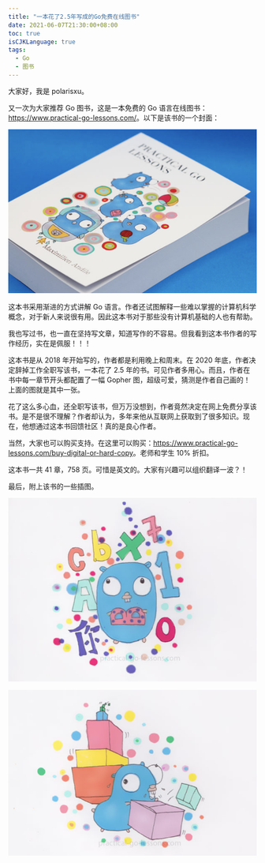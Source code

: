 ```yaml
---
title: "一本花了2.5年写成的Go免费在线图书"
date: 2021-06-07T21:30:00+08:00
toc: true
isCJKLanguage: true
tags: 
  - Go
  - 图书
---
```


大家好，我是 polarisxu。

又一次为大家推荐 Go 图书，这是一本免费的 Go 语言在线图书：<https://www.practical-go-lessons.com/>。以下是该书的一个封面：

![](imgs/go-lessons-cover.jpg)

这本书采用渐进的方式讲解 Go 语言。作者还试图解释一些难以掌握的计算机科学概念，对于新人来说很有用。因此这本书对于那些没有计算机基础的人也有帮助。

我也写过书，也一直在坚持写文章，知道写作的不容易。但我看到这本书作者的写作经历，实在是佩服！！！

这本书是从 2018 年开始写的，作者都是利用晚上和周末。在 2020 年底，作者决定辞掉工作全职写该书，一本花了 2.5 年的书。可见作者多用心。而且，作者在书中每一章节开头都配置了一幅 Gopher 图，超级可爱，猜测是作者自己画的！上面的图就是其中一张。

花了这么多心血，还全职写该书，但万万没想到，作者竟然决定在网上免费分享该书。是不是很不理解？作者却认为，多年来他从互联网上获取到了很多知识。现在，他想通过这本书回馈社区！真的是良心作者。

当然，大家也可以购买支持。在这里可以购买：<https://www.practical-go-lessons.com/buy-digital-or-hard-copy>。老师和学生 10% 折扣。

这本书一共 41 章，758 页。可惜是英文的。大家有兴趣可以组织翻译一波？！

最后，附上该书的一些插图。

![](imgs/go-lessons01.png)

![](imgs/go-lessons02.png)
